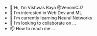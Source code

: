 - 👋 Hi, I’m Vishwas Baya @VenomCJ7
- 👀 I’m interested in Web Dev and ML
- 🌱 I’m currently learning Neural Networks
- 💞️ I’m looking to collaborate on ...
- 📫 How to reach me ...

<!---
VenomCJ7/VenomCJ7 is a ✨ special ✨ repository because its `README.md` (this file) appears on your GitHub profile.
You can click the Preview link to take a look at your changes.
--->
